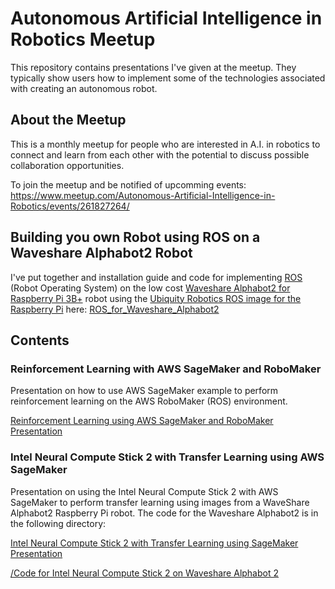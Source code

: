 # Autonomous Artificial Intelligence in Robotics Meetup
This repository contains presentations I've given at the meetup. They typically show users how to implement some of the technologies associated with creating an autonomous robot.

## About the Meetup
This is a monthly meetup for people who are interested in A.I. in robotics to connect and learn from each other with the potential to discuss possible collaboration opportunities.

To join the meetup and be notified of upcomming events:
https://www.meetup.com/Autonomous-Artificial-Intelligence-in-Robotics/events/261827264/

## Building you own Robot using ROS on a Waveshare Alphabot2 Robot
I've put together and installation guide and code for implementing [ROS](http://www.ros.org) (Robot Operating System) on the low cost [Waveshare Alphabot2 for Raspberry Pi 3B+](https://www.waveshare.com/product/robotics/alphabot2/alphabot2-pi3-b-plus.htm) robot using the [Ubiquity Robotics ROS image for the Raspberry Pi](https://downloads.ubiquityrobotics.com/pi.html) here: [ROS_for_Waveshare_Alphabot2](https://github.com/ShaunPrice/ROS_for_Waveshare_Alphabot2)

## Contents
### Reinforcement Learning with AWS SageMaker and RoboMaker
Presentation on how to use AWS SageMaker example to perform reinforcement learning on the AWS RoboMaker (ROS) environment.

  [Reinforcement Learning using AWS SageMaker and RoboMaker Presentation](Reinforcement%20Learning%20using%20AWS%20SageMaker%20and%20RoboMaker.pdf)
  
### Intel Neural Compute Stick 2 with Transfer Learning using AWS SageMaker
Presentation on using the Intel Neural Compute Stick 2 with AWS SageMaker to perform transfer learning using images from a WaveShare Alphabot2 Raspberry Pi robot. The code for the Waveshare Alphabot2 is in the following directory:

  [Intel Neural Compute Stick 2 with Transfer Learning using SageMaker Presentation](Intel%20Neural%20Compute%20Stick%202%20with%20Transfer%20Learning%20using%20AWS%20SageMaker.pdf)
  
  [/Code for Intel Neural Compute Stick 2 on Waveshare Alphabot 2](/Code%20for%20Intel%20Neural%20Compute%20Stick%20on%20Waveshare%20Alphabot%202)
